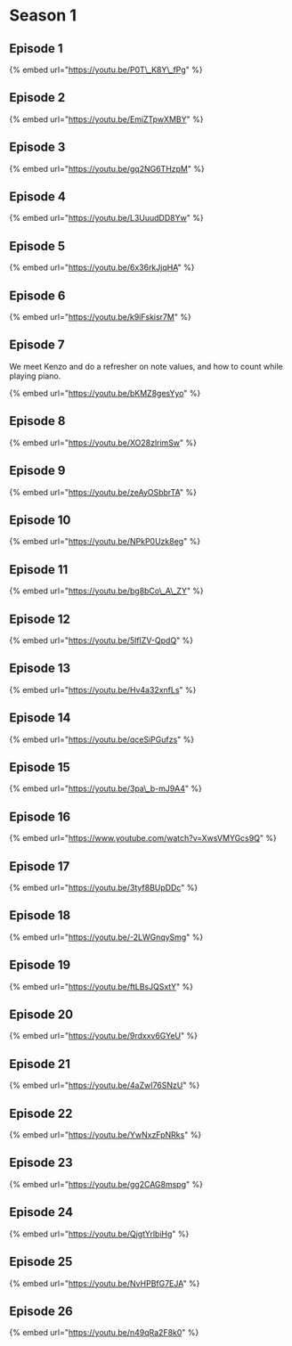 # Season 1

## Episode 1

{% embed url="https://youtu.be/P0T\_K8Y\_fPg" %}



## Episode 2

{% embed url="https://youtu.be/EmiZTpwXMBY" %}



## Episode 3

{% embed url="https://youtu.be/gq2NG6THzpM" %}



## Episode 4

{% embed url="https://youtu.be/L3UuudDD8Yw" %}



## Episode 5

{% embed url="https://youtu.be/6x36rkJjqHA" %}



## Episode 6

{% embed url="https://youtu.be/k9iFskisr7M" %}



## Episode 7

We meet Kenzo and do a refresher on note values, and how to count while playing piano. 

{% embed url="https://youtu.be/bKMZ8gesYyo" %}



## Episode 8 

{% embed url="https://youtu.be/XO28zlrimSw" %}



## Episode 9

{% embed url="https://youtu.be/zeAyOSbbrTA" %}



## Episode 10

{% embed url="https://youtu.be/NPkP0Uzk8eg" %}



## Episode 11

{% embed url="https://youtu.be/bg8bCo\_A\_ZY" %}



## Episode 12

{% embed url="https://youtu.be/5lfIZV-QpdQ" %}



## Episode 13

{% embed url="https://youtu.be/Hv4a32xnfLs" %}



## Episode 14

{% embed url="https://youtu.be/qceSiPGufzs" %}



## Episode 15

{% embed url="https://youtu.be/3pa\_b-mJ9A4" %}



## Episode 16

{% embed url="https://www.youtube.com/watch?v=XwsVMYGcs9Q" %}





## Episode 17

{% embed url="https://youtu.be/3tyf8BUpDDc" %}



## Episode 18



{% embed url="https://youtu.be/-2LWGnqySmg" %}

## Episode 19

{% embed url="https://youtu.be/ftLBsJQSxtY" %}

## Episode 20

{% embed url="https://youtu.be/9rdxxv6GYeU" %}

## Episode 21

{% embed url="https://youtu.be/4aZwI76SNzU" %}

## Episode 22

{% embed url="https://youtu.be/YwNxzFpNRks" %}

## Episode 23

{% embed url="https://youtu.be/gg2CAG8mspg" %}



## Episode 24

{% embed url="https://youtu.be/QjgtYrlbiHg" %}



## Episode 25

{% embed url="https://youtu.be/NvHPBfG7EJA" %}



## Episode 26

{% embed url="https://youtu.be/n49qRa2F8k0" %}





